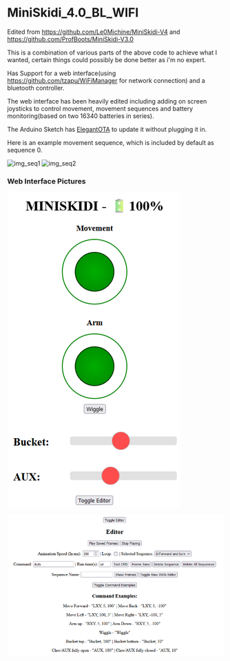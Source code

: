 # MiniSkidi_4.0_BL_WIFI
Edited from https://github.com/Le0Michine/MiniSkidi-V4 and https://github.com/ProfBoots/MiniSkidi-V3.0

This is a combination of various parts of the above code to achieve what I wanted, certain things could possibly be done better as i'm no expert.

Has Support for a web interface(using https://github.com/tzapu/WiFiManager for network connection) and a bluetooth controller.

The web interface has been heavily edited including adding on screen joysticks to control movement, movement sequences and battery monitoring(based on two 16340 batteries in series).

The Arduino Sketch has [ElegantOTA](https://github.com/ayushsharma82/ElegantOTA) to update it without plugging it in.

Here is an example movement sequence, which is included by default as sequence 0.

![img_seq1](seq1.gif) ![img_seq2](seq2.gif)

### Web Interface Pictures

![img_wi1](wi1.png)

![img_wi2](wi2.png)

